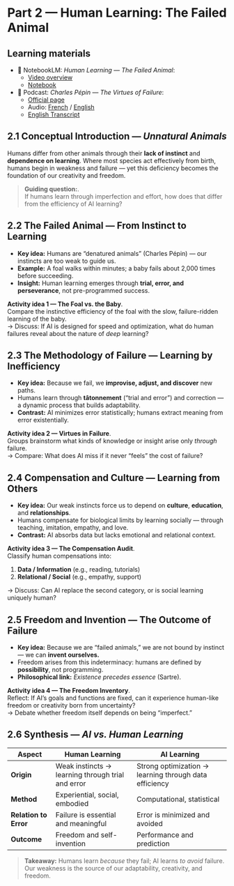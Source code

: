# Part 2 — Human Learning: The Failed Animal

## Learning materials

- 📘 NotebookLM: _Human Learning — The Failed Animal_:
  - [Video overview][notebooklm-video]
  - [Notebook][notebooklm-notebook]
- 🎤 Podcast: _Charles Pépin — The Virtues of Failure_:
  - [Official page][pepin-podcast]
  - Audio: [French][philo-fr] / [English][philo-en]
  - [English Transcript][philo-en-transcript]

## 2.1 Conceptual Introduction — _Unnatural Animals_

Humans differ from other animals through their **lack of instinct** and **dependence on learning**.
Where most species act effectively from birth, humans begin in weakness and failure — yet this deficiency becomes the foundation of our creativity and freedom.

> **Guiding question:**.  
> If humans learn through imperfection and effort, how does that differ from the efficiency of AI learning?

## 2.2 The Failed Animal — From Instinct to Learning

- **Key idea:** Humans are “denatured animals” (Charles Pépin) — our instincts are too weak to guide us.
- **Example:** A foal walks within minutes; a baby fails about 2,000 times before succeeding.
- **Insight:** Human learning emerges through **trial, error, and perseverance**, not pre-programmed success.

**Activity idea 1 — The Foal vs. the Baby**.  
Compare the instinctive efficiency of the foal with the slow, failure-ridden learning of the baby.  
→ Discuss: If AI is designed for speed and optimization, what do human failures reveal about the nature of _deep_ learning?

## 2.3 The Methodology of Failure — Learning by Inefficiency

- **Key idea:** Because we fail, we **improvise, adjust, and discover** new paths.
- Humans learn through **tâtonnement** (“trial and error”) and correction — a dynamic process that builds adaptability.
- **Contrast:** AI minimizes error statistically; humans extract meaning from error existentially.

**Activity idea 2 — Virtues in Failure**.  
Groups brainstorm what kinds of knowledge or insight arise only _through_ failure.  
→ Compare: What does AI miss if it never “feels” the cost of failure?

## 2.4 Compensation and Culture — Learning from Others

- **Key idea:** Our weak instincts force us to depend on **culture**, **education**, and **relationships**.
- Humans compensate for biological limits by learning socially — through teaching, imitation, empathy, and love.
- **Contrast:** AI absorbs data but lacks emotional and relational context.

**Activity idea 3 — The Compensation Audit**.  
Classify human compensations into:

1. **Data / Information** (e.g., reading, tutorials)
2. **Relational / Social** (e.g., empathy, support)

→ Discuss: Can AI replace the second category, or is social learning uniquely human?

## 2.5 Freedom and Invention — The Outcome of Failure

- **Key idea:** Because we are “failed animals,” we are not bound by instinct — we can **invent ourselves.**
- Freedom arises from this indeterminacy: humans are defined by **possibility**, not programming.
- **Philosophical link:** _Existence precedes essence_ (Sartre).

**Activity idea 4 — The Freedom Inventory**.  
Reflect: If AI’s goals and functions are fixed, can it experience human-like freedom or creativity born from uncertainty?  
→ Debate whether freedom itself depends on being “imperfect.”

## 2.6 Synthesis — _AI vs. Human Learning_

| Aspect                | Human Learning                                    | AI Learning                                            |
| --------------------- | ------------------------------------------------- | ------------------------------------------------------ |
| **Origin**            | Weak instincts → learning through trial and error | Strong optimization → learning through data efficiency |
| **Method**            | Experiential, social, embodied                    | Computational, statistical                             |
| **Relation to Error** | Failure is essential and meaningful               | Error is minimized and avoided                         |
| **Outcome**           | Freedom and self-invention                        | Performance and prediction                             |

> **Takeaway:**
> Humans learn _because_ they fail; AI learns _to avoid_ failure.  
> Our weakness is the source of our adaptability, creativity, and freedom.

[notebooklm-video]: https://notebooklm.google.com/notebook/f147adf8-e289-4bc4-938e-350a61e5a484?artifactId=395cfd6c-68d5-454d-a70b-ff384e4e3cd8 'NotebookLM — video overview'
[notebooklm-notebook]: https://notebooklm.google.com/notebook/f147adf8-e289-4bc4-938e-350a61e5a484 'NotebookLM — interactive notebook'
[pepin-podcast]: https://www.radiofrance.fr/franceinter/podcasts/la-chronique-de-charles-pepin/reveil-philo-du-samedi-23-septembre-2023-6800909 'Charles Pépin — The Virtues of Failure (official page)'
[philo-fr]: ../slides/static/vids/philo_fr.mp4 'Audio (French) — Charles Pépin'
[philo-en]: ../slides/static/vids/philo_en.mp4 'Audio (English) — Charles Pépin'
[philo-en-transcript]: ../slides/static/vids/philo_en.md 'English transcript — Charles Pépin'
